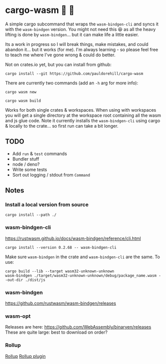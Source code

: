 # cargo-wasm 🍯 🦡
A simple cargo subcommand that wraps the `wasm-bindgen-cli` and syncs it with the `wasm-bindgen` version. You might not need this 😆 as all the heavy lifting is done by `wasm-bindgen`... but it can make life a little easier.

Its a work in progress so I will break things, make mistakes, and could abandon it... but it works (for me). I'm always learning - so please feel free to teach me where I've gone wrong & could do better.

Not on crates.io yet, but you can install from github:
```
cargo install --git https://github.com/pauldorehill/cargo-wasm
```
There are currently two commands (add an `-h` arg for more info):

`cargo wasm new`

`cargo wasm build`

Works for both single crates & workspaces. When using with workspaces you will get a single directory at the workspace root containing all the wasm and js glue code. Note it currently installs the `wasm-bindgen-cli` using cargo & locally to the crate... so first run can take a bit longer.

## TODO
- Add `run` & `test` commands
- Bundler stuff
- node / deno?
- Write some tests
- Sort out logging / stdout from `Command`

## Notes

### Install a local version from source
```
cargo install --path ./
```

### wasm-bindgen-cli
https://rustwasm.github.io/docs/wasm-bindgen/reference/cli.html
```
cargo install --version 0.2.68 -- wasm-bindgen-cli
```

Make sure `wasm-bindgen` in the crate and `wasm-bindgen-cli` are the same.
To use:
```
cargo build --lib --target wasm32-unknown-unknown
wasm-bindgen ./target/wasm32-unknown-unknown/debug/package_name.wasm --out-dir ./dist/js
```

### wasm-bindgen
https://github.com/rustwasm/wasm-bindgen/releases

### wasm-opt
Releases are here:
https://github.com/WebAssembly/binaryen/releases
These are quite large: best to download on order?

### Rollup

[Rollup](https://rollupjs.org/guide/en/)
[Rollup plugin](https://github.com/wasm-tool/rollup-plugin-rust/blob/master/index.js)

